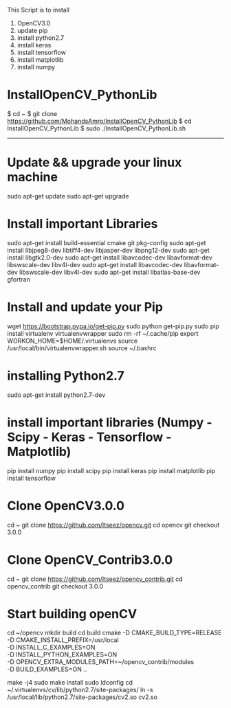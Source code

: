 This Script is to install 
1. OpenCV3.0
2. update pip
3. install python2.7
4. install keras
5. install tensorflow
6. install matplotlib
7. install numpy

# InstallOpenCV_PythonLib #
$ cd ~
$ git clone https://github.com/MohandsAmro/InstallOpenCV_PythonLib
$ cd InstallOpenCV_PythonLib
$ sudo ./InstallOpenCV_PythonLib.sh

--------------------------------------------------------------------------

# Update && upgrade your linux machine
sudo apt-get update
sudo apt-get upgrade

# Install important Libraries
sudo apt-get install build-essential cmake git pkg-config
sudo apt-get install libjpeg8-dev libtiff4-dev libjasper-dev libpng12-dev
sudo apt-get install libgtk2.0-dev
sudo apt-get install libavcodec-dev libavformat-dev libswscale-dev libv4l-dev
sudo apt-get install libavcodec-dev libavformat-dev libswscale-dev libv4l-dev
sudo apt-get install libatlas-base-dev gfortran

# Install and update your Pip
wget https://bootstrap.pypa.io/get-pip.py
sudo python get-pip.py
sudo pip install virtualenv virtualenvwrapper
sudo rm -rf ~/.cache/pip
export WORKON_HOME=$HOME/.virtualenvs
source /usr/local/bin/virtualenvwrapper.sh
source ~/.bashrc

# installing Python2.7
sudo apt-get install python2.7-dev

# install important libraries (Numpy - Scipy - Keras - Tensorflow - Matplotlib)
pip install numpy
pip install scipy
pip install keras
pip install matplotlib
pip install tensorflow

# Clone OpenCV3.0.0
cd ~
git clone https://github.com/Itseez/opencv.git
cd opencv
git checkout 3.0.0

# Clone OpenCV_Contrib3.0.0
cd ~
git clone https://github.com/Itseez/opencv_contrib.git
cd opencv_contrib
git checkout 3.0.0

# Start building openCV 
cd ~/opencv
mkdir build
cd build
cmake -D CMAKE_BUILD_TYPE=RELEASE \
	-D CMAKE_INSTALL_PREFIX=/usr/local \
	-D INSTALL_C_EXAMPLES=ON \
	-D INSTALL_PYTHON_EXAMPLES=ON \
	-D OPENCV_EXTRA_MODULES_PATH=~/opencv_contrib/modules \
	-D BUILD_EXAMPLES=ON ..

make -j4
sudo make install
sudo ldconfig
cd ~/.virtualenvs/cv/lib/python2.7/site-packages/
ln -s /usr/local/lib/python2.7/site-packages/cv2.so cv2.so
